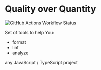 # Quality over Quantity

![GitHub Actions Workflow Status](https://img.shields.io/github/actions/workflow/status/saashub-it/qoq/main.yml)

Set of tools to help You:

- format
- lint
- analyze

any JavaScript / TypeScript project
